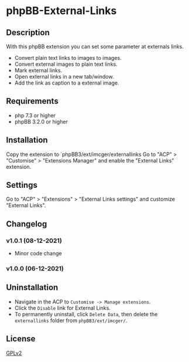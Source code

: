 # phpBB-External-Links

## Description

With this phpBB extension you can set some parameter at externals links.
- Convert plain text links to images to images.
- Convert external images to plain text links.
- Mark external links.
- Open external links in a new tab/window.
- Add the link as caption to a external image.

## Requirements
- php 7.3 or higher
- phpBB 3.2.0 or higher

## Installation

Copy the extension to `phpBB3/ext/imcger/externallinks
Go to "ACP" > "Customise" > "Extensions Manager" and enable the "External Links" extension.

## Settings

Go to "ACP" > "Extensions" > "External Links settings" and customize "External Links".

## Changelog

### v1.0.1 (08-12-2021)
- Minor code change

### v1.0.0 (06-12-2021)

## Uninstallation
- Navigate in the ACP to `Customise -> Manage extensions`.
- Click the `Disable` link for External Links.
- To permanently uninstall, click `Delete Data`, then delete the `externallinks` folder from `phpBB3/ext/imcger/`.

## License
[GPLv2](https://www.gnu.org/licenses/old-licenses/gpl-2.0.en.html)
